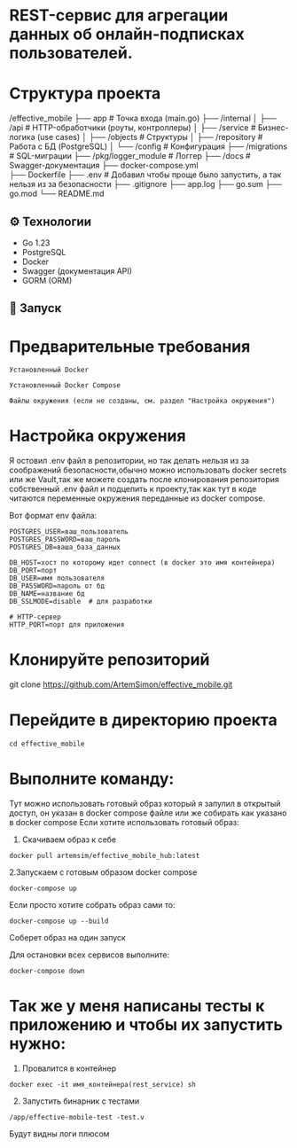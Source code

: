 # REST-сервис для агрегации данных об онлайн-подписках пользователей.

# Структура проекта

/effective_mobile
├── app                    # Точка входа (main.go)
├── /internal
│   ├── /api               # HTTP-обработчики (роуты, контроллеры)
│   ├── /service           # Бизнес-логика (use cases)
│   ├── /objects           # Структуры 
│   ├── /repository        # Работа с БД (PostgreSQL)
│   └── /config            # Конфигурация 
├── /migrations            # SQL-миграции 
├── /pkg/logger_module     # Логгер
├── /docs                  # Swagger-документация
├── docker-compose.yml     
├── Dockerfile
├── .env                   # Добавил чтобы проще было запустить, а так нельзя из за безопасности
├── .gitignore
├── app.log 
├── go.sum
├── go.mod
└── README.md 

## ⚙️ Технологии
- Go 1.23
- PostgreSQL
- Docker
- Swagger (документация API)
- GORM (ORM)

## 🚀 Запуск

# Предварительные требования

    Установленный Docker 

    Установленный Docker Compose 

    Файлы окружения (если не созданы, см. раздел "Настройка окружения")

# Настройка окружения

Я остовил .env файл в репозитории, но так делать нельзя из за соображений безопасности,обычно можно использовать docker secrets или же Vault,так же можете создать после клонирования репозитория собственный .env файл и подцепить к проекту,так как тут в коде читаются переменные окружения переданные из docker compose.

Вот формат env файла: 

```
POSTGRES_USER=ваш_пользователь
POSTGRES_PASSWORD=ваш_пароль
POSTGRES_DB=ваша_база_данных

DB_HOST=хост по которому идет connect (в docker это имя контейнера)
DB_PORT=порт
DB_USER=имя пользователя
DB_PASSWORD=пароль от бд
DB_NAME=название бд
DB_SSLMODE=disable  # для разработки

# HTTP-сервер
HTTP_PORT=порт для приложения
```

# Клонируйте репозиторий

git clone https://github.com/ArtemSimon/effective_mobile.git

# Перейдите в директорию проекта

```
cd effective_mobile
```
# Выполните команду:

Тут можно использовать готовый образ который я запулил в открытый доступ, он указан в docker compose файле  или же собирать как указано в docker compose
Если хотите использовать готовый образ:

1. Скачиваем образ к себе
```
docker pull artemsim/effective_mobile_hub:latest
```
2.Запускаем с готовым образом docker compose  
```
docker-compose up 
```

Если просто хотите собрать образ сами то:

```
docker-compose up --build
```
Соберет образ на один запуск

Для остановки всех сервисов выполните:

```
docker-compose down
```

# Так же у меня написаны тесты к приложению и чтобы их запустить нужно:
1. Провалится в контейнер 

```
docker exec -it имя_контейнера(rest_service) sh
```
2. Запустить бинарник с тестами

```
/app/effective-mobile-test -test.v 
``` 

Будут видны логи плюсом